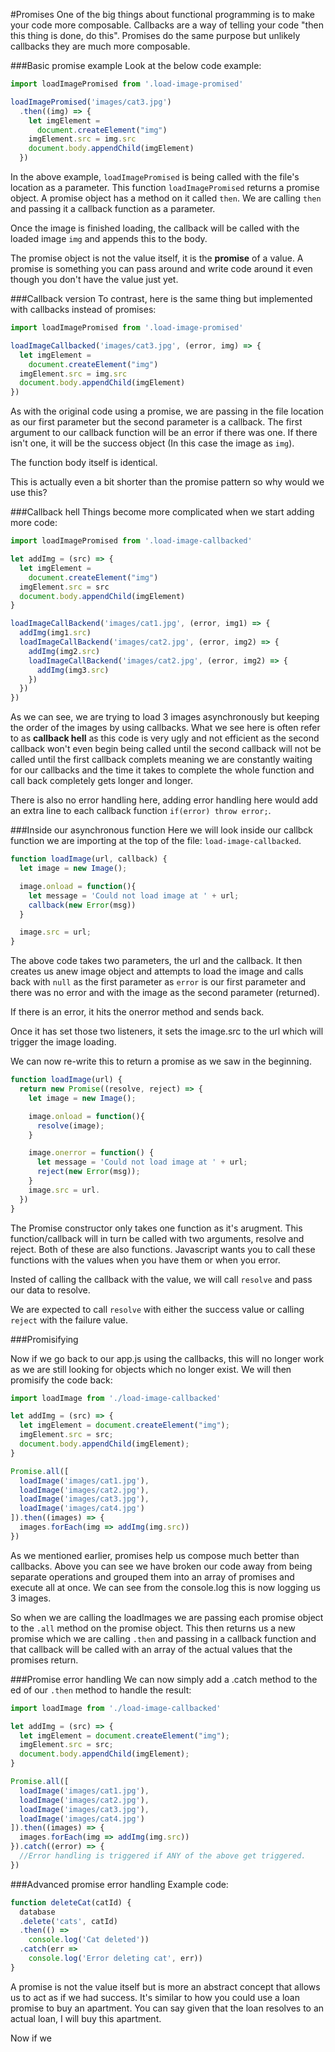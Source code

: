#Promises
One of the big things about functional programming is to make your code more composable.
Callbacks are a way of telling your code "then this thing is done, do this". Promises do the same purpose but unlikely callbacks they are much more composable.

###Basic promise example
Look at the below code example:

```javascript
import loadImagePromised from '.load-image-promised'

loadImagePromised('images/cat3.jpg')
  .then((img) => {
    let imgElement =
      document.createElement("img")
    imgElement.src = img.src
    document.body.appendChild(imgElement)
  })
```

In the above example, `loadImagePromised` is being called with the file's location as a parameter.
This function `loadImagePromised` returns a promise object. A promise object has a method on it called `then`. We are calling `then` and passing it a callback function as a parameter.

Once the image is finished loading, the callback will be called with the loaded image `img` and appends this to the body.

The promise object is not the value itself, it is the **promise** of a value. A promise is something you can pass around and write code around it even though you don't have the value just yet.

###Callback version
To contrast, here is the same thing but implemented with callbacks instead of promises:

```javascript
import loadImagePromised from '.load-image-promised'

loadImageCallbacked('images/cat3.jpg', (error, img) => {
  let imgElement =
    document.createElement("img")
  imgElement.src = img.src
  document.body.appendChild(imgElement)
})
```

As with the original code using a promise, we are passing in the file location as our first parameter but the second parameter is a callback. The first argument to our callback function will be an error if there was one. If there isn't one, it will be the success object (In this case the image as `img`).

The function body itself is identical.

This is actually even a bit shorter than the promise pattern so why would we use this?


###Callback hell
Things become more complicated when we start adding more code:

```javascript
import loadImagePromised from '.load-image-callbacked'

let addImg = (src) => {
  let imgElement =
    document.createElement("img")
  imgElement.src = src
  document.body.appendChild(imgElement)
}

loadImageCallBackend('images/cat1.jpg', (error, img1) => {
  addImg(img1.src)
  loadImageCallBackend('images/cat2.jpg', (error, img2) => {
    addImg(img2.src)
    loadImageCallBackend('images/cat2.jpg', (error, img2) => {
      addImg(img3.src)
    })
  })
})

```

As we can see, we are trying to load 3 images asynchronously but keeping the order of the images by using callbacks. What we see here is often refer to as **callback hell** as this code is very ugly and not efficient as the second callback won't even begin being called until the second callback will not be called until the first callback complets meaning we are constantly waiting for our callbacks and the time it takes to complete the whole function and call back completely gets longer and longer.

There is also no error handling here, adding error handling here would add an extra line to each callback function `if(error) throw error;`.

###Inside our asynchronous function
Here we will look inside our callbck function we are importing at the top of the file: `load-image-callbacked`.

```javascript
function loadImage(url, callback) {
  let image = new Image();

  image.onload = function(){
    let message = 'Could not load image at ' + url;
    callback(new Error(msg))
  }

  image.src = url;
}
```
The above code takes two parameters, the url and the callback.
It then creates us anew image object and attempts to load the image and calls back with `null` as the first parameter as `error` is our first parameter and there was no error and with the image as the second parameter (returned).

If there is an error, it hits the onerror method and sends back.

Once it has set those two listeners, it sets the image.src to the url which will trigger the image loading.

We can now re-write this to return a promise as we saw in the beginning.

```javascript
function loadImage(url) {
  return new Promise((resolve, reject) => {
    let image = new Image();

    image.onload = function(){
      resolve(image);
    }

    image.onerror = function() {
      let message = 'Could not load image at ' + url;
      reject(new Error(msg));
    }
    image.src = url.
  })
}
```
The Promise constructor only takes one function as it's arugment. This function/callback will in turn be called with two arguments, resolve and reject. Both of these are also functions. Javascript wants you to call these functions with the values when you have them or when you error.

Insted of calling the callback with the value, we will call `resolve` and pass our data to resolve.

We are expected to call `resolve` with either the success value or calling `reject` with the failure value.

###Promisifying

Now if we go back to our app.js using the callbacks, this will no longer work as we are still looking for objects which no longer exist. We will then promisify the code back:

```javascript
import loadImage from './load-image-callbacked'

let addImg = (src) => {
  let imgElement = document.createElement("img");
  imgElement.src = src;
  document.body.appendChild(imgElement);
}

Promise.all([
  loadImage('images/cat1.jpg'),
  loadImage('images/cat2.jpg'),
  loadImage('images/cat3.jpg'),
  loadImage('images/cat4.jpg')
]).then((images) => {
  images.forEach(img => addImg(img.src))
})
```

As we mentioned earlier, promises help us compose much better than callbacks. Above you can see we have broken our code away from being separate operations and grouped them into an array of promises and execute all at once. We can see from the console.log this is now logging us 3 images.

So when we are calling the loadImages we are passing each promise object to the `.all` method on the promise object. This then returns us a new promise which we are calling `.then` and passing in a callback function and that callback will be called with an array of the actual values that the promises return.

###Promise error handling
We can now simply add a .catch method to the ed of our `.then` method to handle the result:

```javascript
import loadImage from './load-image-callbacked'

let addImg = (src) => {
  let imgElement = document.createElement("img");
  imgElement.src = src;
  document.body.appendChild(imgElement);
}

Promise.all([
  loadImage('images/cat1.jpg'),
  loadImage('images/cat2.jpg'),
  loadImage('images/cat3.jpg'),
  loadImage('images/cat4.jpg')
]).then((images) => {
  images.forEach(img => addImg(img.src))
}).catch((error) => {
  //Error handling is triggered if ANY of the above get triggered.
})
```

###Advanced promise error handling
Example code:

```javascript
function deleteCat(catId) {
  database
  .delete('cats', catId)
  .then(() =>
    console.log('Cat deleted'))
  .catch(err =>
    console.log('Error deleting cat', err))
}
```

A promise is not the value itself but is more an abstract concept that allows us to act as if we had success. It's similar to how you could use a loan promise to buy an apartment. You can say given that the loan resolves to an actual loan, I will buy this apartment.

Now if we
